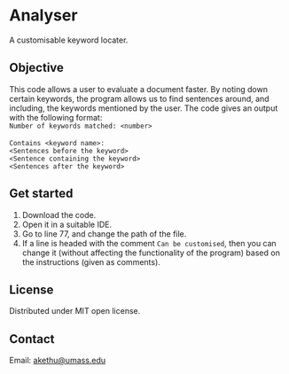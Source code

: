 # Analyser

A customisable keyword locater.

## Objective

This code allows a user to evaluate a document faster. By  noting down certain keywords, the program allows us to find sentences around, and including, the keywords mentioned by the user. The code gives an output with the following format:<br>
`Number of keywords matched: <number>`<br><br>
`Contains <keyword name>:`<br>
`<Sentences before the keyword>`<br>
`<Sentence containing the keyword>`<br>
`<Sentences after the keyword>`<br>

## Get started

1. Download the code.
2. Open it in a suitable IDE.
3. Go to line 77, and change the path of the file.
4. If a line is headed with the comment `Can be customised`, then you can change it (without affecting the functionality of the program) based on the instructions (given as comments).

## License

Distributed under MIT open license.

## Contact

Email: akethu@umass.edu
